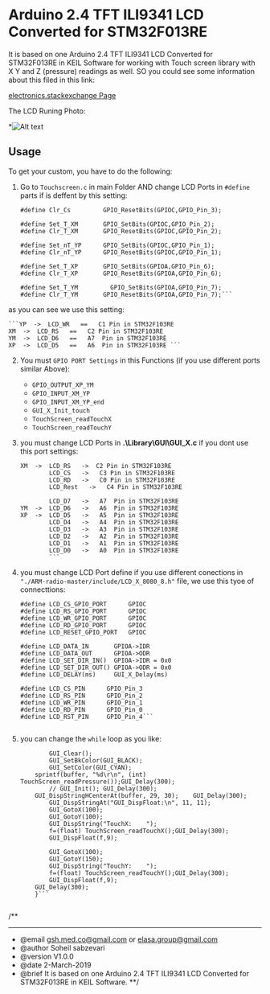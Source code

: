 #  Arduino 2.4 TFT ILI9341 LCD Converted for STM32F013RE 
 
It is based on one Arduino 2.4 TFT ILI9341 LCD Converted for STM32F013RE in KEIL Software for working with Touch screen library with X Y and Z (pressure) readings as well.
SO you could see some information about this filed in this link:

[electronics.stackexchange Page](https://electronics.stackexchange.com/questions/424146/touch-pins-of-tft-2-4-ili9341-touch-funtion-in-keil-for-arm-mcu?noredirect=1#comment1053882_424146)


The LCD Runing Photo:

*![Alt text](http://i65.tinypic.com/294o3ld.jpg  " Arduino 2.4 TFT ILI9341 LCD Converted for STM32F013RE ")

Usage
-----

To get your custom, you have to do the following:


1. Go to `Touchscreen.c` in main Folder AND change LCD Ports in `#define` parts if is deffent by this setting:

	```#define Set_Cs  	   GPIO_SetBits(GPIOC,GPIO_Pin_3);
	#define Clr_Cs  	   GPIO_ResetBits(GPIOC,GPIO_Pin_3);

	#define Set_T_XM  	   GPIO_SetBits(GPIOC,GPIO_Pin_2);
	#define Clr_T_XM   	   GPIO_ResetBits(GPIOC,GPIO_Pin_2);

	#define Set_nT_YP 	   GPIO_SetBits(GPIOC,GPIO_Pin_1);
	#define Clr_nT_YP 	   GPIO_ResetBits(GPIOC,GPIO_Pin_1);

	#define Set_T_XP 	   GPIO_SetBits(GPIOA,GPIO_Pin_6);
	#define Clr_T_XP 	   GPIO_ResetBits(GPIOA,GPIO_Pin_6);

	#define Set_T_YM    	 GPIO_SetBits(GPIOA,GPIO_Pin_7); 		
	#define Clr_T_YM 	   GPIO_ResetBits(GPIOA,GPIO_Pin_7);```
as you can see we use this setting:

	```YP  ->  LCD_WR   ==   C1 Pin in STM32F103RE  
	XM  ->  LCD_RS   ==   C2 Pin in STM32F103RE
	YM  ->  LCD_D6   ==   A7  Pin in STM32F103RE 
	XP  ->  LCD_D5   ==   A6  Pin in STM32F103RE ```


2. You must `GPIO PORT Settings` in this Functions (if you use different ports similar Above):
    - `GPIO_OUTPUT_XP_YM`
	- `GPIO_INPUT_XM_YP`
	- `GPIO_INPUT_XM_YP_end`
	- `GUI_X_Init_touch`
	- `TouchScreen_readTouchX`
	- `TouchScreen_readTouchY`
	
3. you must change LCD Ports in	**.\Library\GUI\GUI_X.c** if you dont use this port settings:

	
	```YP  ->  LCD_WR   ->   C1 Pin in STM32F103RE  
	XM  ->  LCD_RS   ->  C2 Pin in STM32F103RE
			LCD_CS   ->   C3 Pin in STM32F103RE 
			LCD_RD   ->   C0 Pin in STM32F103RE 
			LCD_Rest   ->   C4 Pin in STM32F103RE 
			
			LCD_D7   ->   A7  Pin in STM32F103RE
	YM  ->  LCD_D6   ->   A6  Pin in STM32F103RE 
	XP  ->  LCD_D5   ->   A5  Pin in STM32F103RE
			LCD_D4   ->   A4  Pin in STM32F103RE
			LCD_D3   ->   A3  Pin in STM32F103RE
			LCD_D2   ->   A2  Pin in STM32F103RE
			LCD_D1   ->   A1  Pin in STM32F103RE
			LCD_D0   ->   A0  Pin in STM32F103RE
			```

4. you must change LCD Port define if you use different conections in `"./ARM-radio-master/include/LCD_X_8080_8.h"` file, we use this tyoe of connecttions:

	```
	#define LCD_CS_GPIO_PORT      GPIOC
	#define LCD_RS_GPIO_PORT      GPIOC
	#define LCD_WR_GPIO_PORT      GPIOC
	#define LCD_RD_GPIO_PORT      GPIOC
	#define LCD_RESET_GPIO_PORT   GPIOC

	#define LCD_DATA_IN       GPIOA->IDR
	#define LCD_DATA_OUT      GPIOA->ODR
	#define LCD_SET_DIR_IN()  GPIOA->IDR = 0x0
	#define LCD_SET_DIR_OUT() GPIOA->ODR = 0x0
	#define LCD_DELAY(ms)     GUI_X_Delay(ms)

	#define LCD_CS_PIN      GPIO_Pin_3
	#define LCD_RS_PIN      GPIO_Pin_2
	#define LCD_WR_PIN      GPIO_Pin_1
	#define LCD_RD_PIN      GPIO_Pin_0
	#define LCD_RST_PIN     GPIO_Pin_4```


5. you can change the `while` loop as you like:

	```while (1) {
			GUI_Clear();
			GUI_SetBkColor(GUI_BLACK);
			GUI_SetColor(GUI_CYAN);
		sprintf(buffer, "%d\r\n", (int) TouchScreen_readPressure());GUI_Delay(300);
			// GUI_Init(); GUI_Delay(300);
		GUI_DispStringHCenterAt(buffer, 29, 30);	GUI_Delay(300);
			GUI_DispStringAt("GUI_DispFloat:\n", 11, 11);
			GUI_GotoX(100);
			GUI_GotoY(100);
			GUI_DispString("TouchX:    ");
			f=(float) TouchScreen_readTouchX();GUI_Delay(300);
			GUI_DispFloat(f,9);
			
			GUI_GotoX(100);
			GUI_GotoY(150);
			GUI_DispString("TouchY:    ");
			f=(float) TouchScreen_readTouchY();GUI_Delay(300);
			GUI_DispFloat(f,9);
		GUI_Delay(300);
		}```   


/**
  ******************************************************************************
  * @email    gsh.med.co@gmail.com or elasa.group@gmail.com
  * @author  Soheil sabzevari
  * @version V1.0.0
  * @date    2-March-2019
  * @brief   It is based on one Arduino 2.4 TFT ILI9341 LCD Converted for STM32F013RE in KEIL Software.
**/ 		
